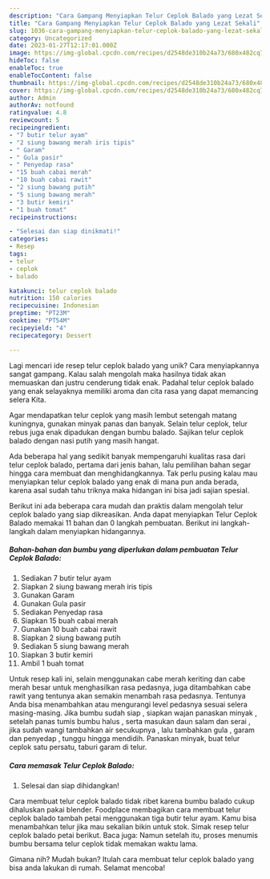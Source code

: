 ```yaml
---
description: "Cara Gampang Menyiapkan Telur Ceplok Balado yang Lezat Sekali"
title: "Cara Gampang Menyiapkan Telur Ceplok Balado yang Lezat Sekali"
slug: 1036-cara-gampang-menyiapkan-telur-ceplok-balado-yang-lezat-sekali
category: Uncategorized
date: 2023-01-27T12:17:01.000Z
image: https://img-global.cpcdn.com/recipes/d2548de310b24a73/680x482cq70/telur-ceplok-balado-foto-resep-utama.jpg
hideToc: false
enableToc: true
enableTocContent: false
thumbnail: https://img-global.cpcdn.com/recipes/d2548de310b24a73/680x482cq70/telur-ceplok-balado-foto-resep-utama.jpg
cover: https://img-global.cpcdn.com/recipes/d2548de310b24a73/680x482cq70/telur-ceplok-balado-foto-resep-utama.jpg
author: Admin
authorAv: notfound
ratingvalue: 4.8
reviewcount: 5
recipeingredient:
- "7 butir telur ayam"
- "2 siung bawang merah iris tipis"
- " Garam"
- " Gula pasir"
- " Penyedap rasa"
- "15 buah cabai merah"
- "10 buah cabai rawit"
- "2 siung bawang putih"
- "5 siung bawang merah"
- "3 butir kemiri"
- "1 buah tomat"
recipeinstructions:

- "Selesai dan siap dinikmati!"
categories:
- Resep
tags:
- telur
- ceplok
- balado

katakunci: telur ceplok balado 
nutrition: 150 calories
recipecuisine: Indonesian
preptime: "PT23M"
cooktime: "PT54M"
recipeyield: "4"
recipecategory: Dessert

---
```





Lagi mencari ide resep telur ceplok balado yang unik? Cara menyiapkannya sangat gampang. Kalau salah mengolah maka hasilnya tidak akan memuaskan dan justru cenderung tidak enak. Padahal telur ceplok balado yang enak selayaknya memiliki aroma dan cita rasa yang dapat memancing selera Kita.





Agar mendapatkan telur ceplok yang masih lembut setengah matang kuningnya, gunakan minyak panas dan banyak. Selain telur ceplok, telur rebus juga enak dipadukan dengan bumbu balado. Sajikan telur ceplok balado dengan nasi putih yang masih hangat.

Ada beberapa hal yang sedikit banyak mempengaruhi kualitas rasa dari telur ceplok balado, pertama dari jenis bahan, lalu pemilihan bahan segar hingga cara membuat dan menghidangkannya. Tak perlu pusing kalau mau menyiapkan telur ceplok balado yang enak di mana pun anda berada, karena asal sudah tahu triknya maka hidangan ini bisa jadi sajian spesial.






Berikut ini ada beberapa cara mudah dan praktis dalam mengolah telur ceplok balado yang siap dikreasikan. Anda dapat menyiapkan Telur Ceplok Balado memakai 11 bahan dan 0 langkah pembuatan. Berikut ini langkah-langkah dalam menyiapkan hidangannya.

<!--inarticleads1-->

##### Bahan-bahan dan bumbu yang diperlukan dalam pembuatan Telur Ceplok Balado:

1. Sediakan 7 butir telur ayam
1. Siapkan 2 siung bawang merah iris tipis
1. Gunakan  Garam
1. Gunakan  Gula pasir
1. Sediakan  Penyedap rasa
1. Siapkan 15 buah cabai merah
1. Gunakan 10 buah cabai rawit
1. Siapkan 2 siung bawang putih
1. Sediakan 5 siung bawang merah
1. Siapkan 3 butir kemiri
1. Ambil 1 buah tomat


Untuk resep kali ini, selain menggunakan cabe merah keriting dan cabe merah besar untuk menghasilkan rasa pedasnya, juga ditambahkan cabe rawit yang tentunya akan semakin menambah rasa pedasnya. Tentunya Anda bisa menambahkan atau mengurangi level pedasnya sesuai selera masing-masing. Jika bumbu sudah siap , siapkan wajan panaskan minyak , setelah panas tumis bumbu halus , serta masukan daun salam dan serai , jika sudah wangi tambahkan air secukupnya , lalu tambahkan gula , garam dan penyedap , tunggu hingga mendidih. Panaskan minyak, buat telur ceplok satu persatu, taburi garam di telur. 

<!--inarticleads2-->

##### Cara memasak Telur Ceplok Balado:


1. Selesai dan siap dihidangkan!

Cara membuat telur ceplok balado tidak ribet karena bumbu balado cukup dihaluskan pakai blender. Foodplace membagikan cara membuat telur ceplok balado tambah petai menggunakan tiga butir telur ayam. Kamu bisa menambahkan telur jika mau sekalian bikin untuk stok. Simak resep telur ceplok balado petai berikut. Baca juga: Namun setelah itu, proses menumis bumbu bersama telur ceplok tidak memakan waktu lama. 

Gimana nih? Mudah bukan? Itulah cara membuat telur ceplok balado yang bisa anda lakukan di rumah. Selamat mencoba!
